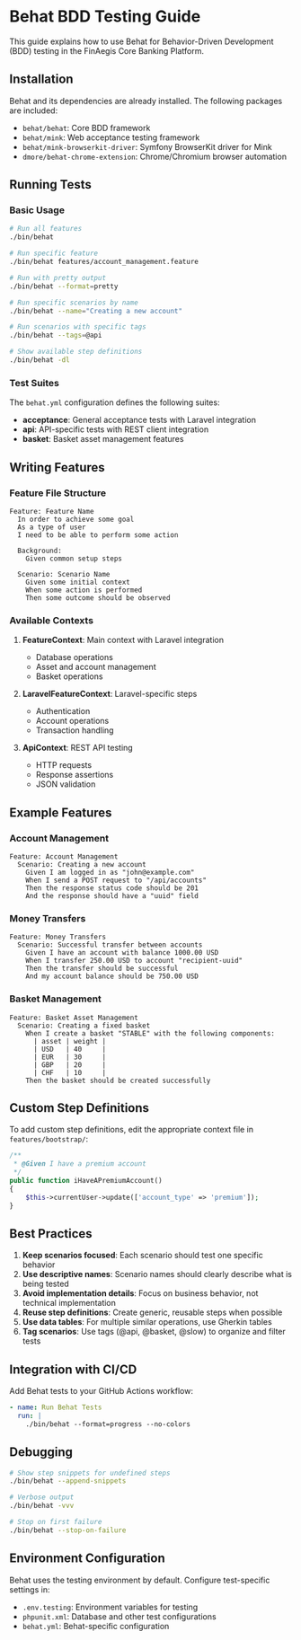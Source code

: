 # Behat BDD Testing Guide

This guide explains how to use Behat for Behavior-Driven Development (BDD) testing in the FinAegis Core Banking Platform.

## Installation

Behat and its dependencies are already installed. The following packages are included:
- `behat/behat`: Core BDD framework
- `behat/mink`: Web acceptance testing framework
- `behat/mink-browserkit-driver`: Symfony BrowserKit driver for Mink
- `dmore/behat-chrome-extension`: Chrome/Chromium browser automation

## Running Tests

### Basic Usage

```bash
# Run all features
./bin/behat

# Run specific feature
./bin/behat features/account_management.feature

# Run with pretty output
./bin/behat --format=pretty

# Run specific scenarios by name
./bin/behat --name="Creating a new account"

# Run scenarios with specific tags
./bin/behat --tags=@api

# Show available step definitions
./bin/behat -dl
```

### Test Suites

The `behat.yml` configuration defines the following suites:
- **acceptance**: General acceptance tests with Laravel integration
- **api**: API-specific tests with REST client integration
- **basket**: Basket asset management features

## Writing Features

### Feature File Structure

```gherkin
Feature: Feature Name
  In order to achieve some goal
  As a type of user
  I need to be able to perform some action

  Background:
    Given common setup steps

  Scenario: Scenario Name
    Given some initial context
    When some action is performed
    Then some outcome should be observed
```

### Available Contexts

1. **FeatureContext**: Main context with Laravel integration
   - Database operations
   - Asset and account management
   - Basket operations

2. **LaravelFeatureContext**: Laravel-specific steps
   - Authentication
   - Account operations
   - Transaction handling

3. **ApiContext**: REST API testing
   - HTTP requests
   - Response assertions
   - JSON validation

## Example Features

### Account Management

```gherkin
Feature: Account Management
  Scenario: Creating a new account
    Given I am logged in as "john@example.com"
    When I send a POST request to "/api/accounts"
    Then the response status code should be 201
    And the response should have a "uuid" field
```

### Money Transfers

```gherkin
Feature: Money Transfers
  Scenario: Successful transfer between accounts
    Given I have an account with balance 1000.00 USD
    When I transfer 250.00 USD to account "recipient-uuid"
    Then the transfer should be successful
    And my account balance should be 750.00 USD
```

### Basket Management

```gherkin
Feature: Basket Asset Management
  Scenario: Creating a fixed basket
    When I create a basket "STABLE" with the following components:
      | asset | weight |
      | USD   | 40     |
      | EUR   | 30     |
      | GBP   | 20     |
      | CHF   | 10     |
    Then the basket should be created successfully
```

## Custom Step Definitions

To add custom step definitions, edit the appropriate context file in `features/bootstrap/`:

```php
/**
 * @Given I have a premium account
 */
public function iHaveAPremiumAccount()
{
    $this->currentUser->update(['account_type' => 'premium']);
}
```

## Best Practices

1. **Keep scenarios focused**: Each scenario should test one specific behavior
2. **Use descriptive names**: Scenario names should clearly describe what is being tested
3. **Avoid implementation details**: Focus on business behavior, not technical implementation
4. **Reuse step definitions**: Create generic, reusable steps when possible
5. **Use data tables**: For multiple similar operations, use Gherkin tables
6. **Tag scenarios**: Use tags (@api, @basket, @slow) to organize and filter tests

## Integration with CI/CD

Add Behat tests to your GitHub Actions workflow:

```yaml
- name: Run Behat Tests
  run: |
    ./bin/behat --format=progress --no-colors
```

## Debugging

```bash
# Show step snippets for undefined steps
./bin/behat --append-snippets

# Verbose output
./bin/behat -vvv

# Stop on first failure
./bin/behat --stop-on-failure
```

## Environment Configuration

Behat uses the testing environment by default. Configure test-specific settings in:
- `.env.testing`: Environment variables for testing
- `phpunit.xml`: Database and other test configurations
- `behat.yml`: Behat-specific configuration